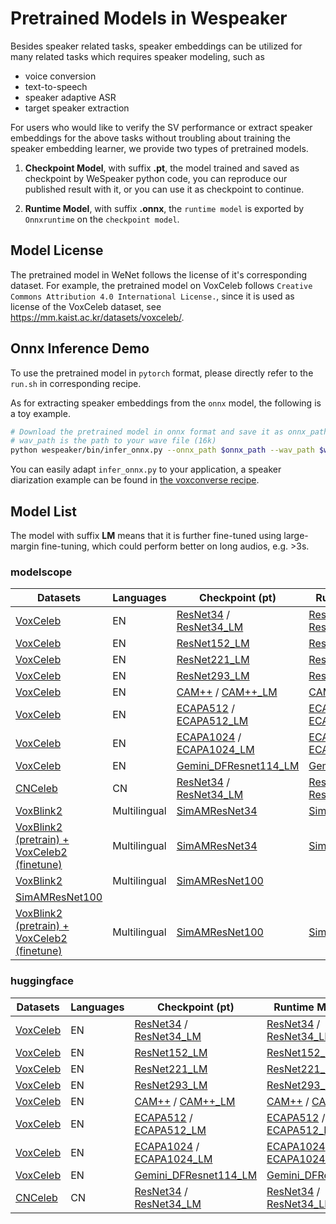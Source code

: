 # Pretrained Models in Wespeaker

Besides speaker related tasks, speaker embeddings can be utilized for many related tasks which requires speaker
modeling, such as

- voice conversion
- text-to-speech
- speaker adaptive ASR
- target speaker extraction

For users who would like to verify the SV performance or extract speaker embeddings for the above tasks without
troubling about training the speaker embedding learner, we provide two types of pretrained models.

1. **Checkpoint Model**, with suffix **.pt**, the model trained and saved as checkpoint by WeSpeaker python code, you can
   reproduce our published result with it, or you can use it as checkpoint to continue.

2. **Runtime Model**, with suffix **.onnx**, the `runtime model` is exported by `Onnxruntime` on the `checkpoint model`.

## Model License

The pretrained model in WeNet follows the license of it's corresponding dataset.
For example, the pretrained model on VoxCeleb follows ` Creative Commons Attribution 4.0 International License. `, since
it is used as license of the VoxCeleb dataset, see https://mm.kaist.ac.kr/datasets/voxceleb/.

## Onnx Inference Demo

To use the pretrained model in `pytorch` format, please directly refer to the `run.sh` in corresponding recipe.

As for extracting speaker embeddings from the `onnx` model, the following is a toy example.

```bash
# Download the pretrained model in onnx format and save it as onnx_path
# wav_path is the path to your wave file (16k)
python wespeaker/bin/infer_onnx.py --onnx_path $onnx_path --wav_path $wav_path
```

You can easily adapt `infer_onnx.py` to your application, a speaker diarization example can be found
in [the voxconverse recipe](https://github.com/wenet-e2e/wespeaker/tree/master/examples/voxconverse).

## Model List

The model with suffix **LM** means that it is further fine-tuned using large-margin fine-tuning, which could perform better on long audios, e.g. >3s.

### modelscope

| Datasets                                      | Languages | Checkpoint (pt)                                                                                                                                                                                                                     | Runtime Model (onnx)                                                                                                                                                                                                                  |
|-----------------------------------------------|-----------|-------------------------------------------------------------------------------------------------------------------------------------------------------------------------------------------------------------------------------------|---------------------------------------------------------------------------------------------------------------------------------------------------------------------------------------------------------------------------------------|
| [VoxCeleb](../examples/voxceleb/v2/README.md) | EN        | [ResNet34](https://wenet.org.cn/downloads?models=wespeaker&version=voxceleb_resnet34.zip) / [ResNet34_LM](https://wenet.org.cn/downloads?models=wespeaker&version=voxceleb_resnet34_LM.zip)     | [ResNet34](https://wenet.org.cn/downloads?models=wespeaker&version=voxceleb_resnet34.onnx) / [ResNet34_LM](https://wenet.org.cn/downloads?models=wespeaker&version=voxceleb_resnet34_LM.onnx)     |
| [VoxCeleb](../examples/voxceleb/v2/README.md) | EN        | [ResNet152_LM](https://wenet.org.cn/downloads?models=wespeaker&version=voxceleb_resnet152_LM.zip)  | [ResNet152_LM](https://wenet.org.cn/downloads?models=wespeaker&version=voxceleb_resnet152_LM.onnx)      |
| [VoxCeleb](../examples/voxceleb/v2/README.md) | EN        | [ResNet221_LM](https://wenet.org.cn/downloads?models=wespeaker&version=voxceleb_resnet221_LM.zip)    | [ResNet221_LM](https://wenet.org.cn/downloads?models=wespeaker&version=voxceleb_resnet221_LM.onnx)     |
| [VoxCeleb](../examples/voxceleb/v2/README.md) | EN        | [ResNet293_LM](https://wenet.org.cn/downloads?models=wespeaker&version=voxceleb_resnet293_LM.zip)    | [ResNet293_LM](https://wenet.org.cn/downloads?models=wespeaker&version=voxceleb_resnet293_LM.onnx)     |
| [VoxCeleb](../examples/voxceleb/v2/README.md) | EN        | [CAM++](https://wenet.org.cn/downloads?models=wespeaker&version=voxceleb_CAM%2B%2B.zip) / [CAM++_LM](https://wenet.org.cn/downloads?models=wespeaker&version=voxceleb_CAM%2B%2B_LM.zip)                 | [CAM++](https://wenet.org.cn/downloads?models=wespeaker&version=voxceleb_CAM%2B%2B.onnx) / [CAM++_LM](https://wenet.org.cn/downloads?models=wespeaker&version=voxceleb_CAM%2B%2B_LM.onnx)          |
| [VoxCeleb](../examples/voxceleb/v2/README.md) | EN        | [ECAPA512](https://wenet.org.cn/downloads?models=wespeaker&version=voxceleb_ECAPA512.zip) / [ECAPA512_LM](https://wenet.org.cn/downloads?models=wespeaker&version=voxceleb_ECAPA512_LM.zip)     | [ECAPA512](https://wenet.org.cn/downloads?models=wespeaker&version=voxceleb_ECAPA512.onnx) / [ECAPA512_LM](https://wenet.org.cn/downloads?models=wespeaker&version=voxceleb_ECAPA512_LM.onnx)     |
| [VoxCeleb](../examples/voxceleb/v2/README.md) | EN        | [ECAPA1024](https://wenet.org.cn/downloads?models=wespeaker&version=voxceleb_ECAPA1024.zip) / [ECAPA1024_LM](https://wenet.org.cn/downloads?models=wespeaker&version=voxceleb_ECAPA1024_LM.zip) | [ECAPA1024](https://wenet.org.cn/downloads?models=wespeaker&version=voxceleb_ECAPA1024.onnx) / [ECAPA1024_LM](https://wenet.org.cn/downloads?models=wespeaker&version=voxceleb_ECAPA1024_LM.onnx) |
| [VoxCeleb](../examples/voxceleb/v2/README.md)   | EN    | [Gemini_DFResnet114_LM](https://wenet.org.cn/downloads?models=wespeaker&version=voxceleb_gemini_dfresnet114_LM.zip)| [Gemini_DFResnet114_LM](https://wenet.org.cn/downloads?models=wespeaker&version=voxceleb_gemini_dfresnet114_LM.onnx)  |
| [CNCeleb](../examples/cnceleb/v2/README.md)   | CN        | [ResNet34](https://wenet.org.cn/downloads?models=wespeaker&version=cnceleb_resnet34.zip) / [ResNet34_LM](https://wenet.org.cn/downloads?models=wespeaker&version=cnceleb_resnet34_LM.zip)      | [ResNet34](https://wenet.org.cn/downloads?models=wespeaker&version=cnceleb_resnet34.onnx) / [ResNet34_LM](https://wenet.org.cn/downloads?models=wespeaker&version=cnceleb_resnet34_LM.onnx)         |
| [VoxBlink2](../examples/voxceleb/v2/README.md) | Multilingual        | [SimAMResNet34](https://wenet.org.cn/downloads?models=wespeaker&version=voxblink2_samresnet34.zip)  | [SimAMResNet34](https://wenet.org.cn/downloads?models=wespeaker&version=voxblink2_samresnet34.onnx)      |
| [VoxBlink2 (pretrain) + VoxCeleb2 (finetune)](../examples/voxceleb/v2/README.md) | Multilingual        | [SimAMResNet34](https://wenet.org.cn/downloads?models=wespeaker&version=voxblink2_samresnet34_ft.zip)  |[SimAMResNet34](https://wenet.org.cn/downloads?models=wespeaker&version=voxblink2_samresnet34_ft.onnx)  
| [VoxBlink2](../examples/voxceleb/v2/README.md) | Multilingual        | [SimAMResNet100](https://wenet.org.cn/downloads?models=wespeaker&version=voxblink2_samresnet100.zip)  |
[SimAMResNet100](https://wenet.org.cn/downloads?models=wespeaker&version=voxblink2_samresnet100.onnx)      |
| [VoxBlink2 (pretrain) + VoxCeleb2 (finetune)](../examples/voxceleb/v2/README.md) | Multilingual        | [SimAMResNet100](https://wenet.org.cn/downloads?models=wespeaker&version=voxblink2_samresnet100_ft.zip)  |[SimAMResNet100](https://wenet.org.cn/downloads?models=wespeaker&version=voxblink2_samresnet100_ft.onnx)  
### huggingface

| Datasets                                      | Languages | Checkpoint (pt)                                                                                                                                                                                                                     | Runtime Model (onnx)                                                                                                                                                                                                                  |
|-----------------------------------------------|-----------|-------------------------------------------------------------------------------------------------------------------------------------------------------------------------------------------------------------------------------------|---------------------------------------------------------------------------------------------------------------------------------------------------------------------------------------------------------------------------------------|
| [VoxCeleb](../examples/voxceleb/v2/README.md) | EN        | [ResNet34](https://huggingface.co/Wespeaker/wespeaker-voxceleb-resnet34/tree/main) / [ResNet34_LM](https://huggingface.co/Wespeaker/wespeaker-resnet34-LM/tree/main)     | [ResNet34](https://huggingface.co/Wespeaker/wespeaker-voxceleb-resnet34/resolve/main/voxceleb_resnet34.onnx?download=true) / [ResNet34_LM](https://huggingface.co/Wespeaker/wespeaker-resnet34-LM/resolve/main/voxceleb_resnet34_LM.onnx?download=true)     |
| [VoxCeleb](../examples/voxceleb/v2/README.md) | EN        | [ResNet152_LM](https://huggingface.co/Wespeaker/wespeaker-voxceleb-resnet152-LM/tree/main)  | [ResNet152_LM](https://huggingface.co/Wespeaker/wespeaker-voxceleb-resnet152-LM/resolve/main/voxceleb_resnet152_LM.onnx?download=true)      |
| [VoxCeleb](../examples/voxceleb/v2/README.md) | EN        | [ResNet221_LM](https://huggingface.co/Wespeaker/wespeaker-voxceleb-resnet221-LM/tree/main)    | [ResNet221_LM](https://huggingface.co/Wespeaker/wespeaker-voxceleb-resnet221-LM/resolve/main/voxceleb_resnet221_LM.onnx?download=true)     |
| [VoxCeleb](../examples/voxceleb/v2/README.md) | EN        | [ResNet293_LM](https://huggingface.co/Wespeaker/wespeaker-voxceleb-resnet293-LM/tree/main)    | [ResNet293_LM](https://huggingface.co/Wespeaker/wespeaker-voxceleb-resnet293-LM/resolve/main/voxceleb_resnet293_LM.onnx?download=true)     |
| [VoxCeleb](../examples/voxceleb/v2/README.md) | EN        | [CAM++](https://huggingface.co/Wespeaker/wespeaker-voxceleb-campplus/tree/main) / [CAM++_LM](https://huggingface.co/Wespeaker/wespeaker-voxceleb-campplus-LM/tree/main)                 | [CAM++](https://huggingface.co/Wespeaker/wespeaker-voxceleb-campplus/resolve/main/voxceleb_CAM%2B%2B.onnx?download=true) / [CAM++_LM](https://huggingface.co/Wespeaker/wespeaker-voxceleb-campplus-LM/resolve/main/voxceleb_CAM%2B%2B_LM.onnx?download=true)          |
| [VoxCeleb](../examples/voxceleb/v2/README.md) | EN        | [ECAPA512](https://huggingface.co/Wespeaker/wespeaker-voxceleb-ecapa-tdnn512/tree/main) / [ECAPA512_LM](https://huggingface.co/Wespeaker/wespeaker-ecapa-tdnn512-LM/tree/main)     | [ECAPA512](https://huggingface.co/Wespeaker/wespeaker-voxceleb-ecapa-tdnn512/resolve/main/voxceleb_ECAPA512.onnx?download=true) / [ECAPA512_LM](https://huggingface.co/Wespeaker/wespeaker-ecapa-tdnn512-LM/resolve/main/voxceleb_ECAPA512_LM.onnx?download=true)     |
| [VoxCeleb](../examples/voxceleb/v2/README.md) | EN        | [ECAPA1024](https://huggingface.co/Wespeaker/wespeaker-voxceleb-ecapa-tdnn1024/tree/main) / [ECAPA1024_LM](https://huggingface.co/Wespeaker/wespeaker-voxceleb-ecapa-tdnn1024-LM/tree/main) | [ECAPA1024](https://huggingface.co/Wespeaker/wespeaker-voxceleb-ecapa-tdnn1024/resolve/main/voxceleb_ECAPA1024.onnx?download=true) / [ECAPA1024_LM](https://huggingface.co/Wespeaker/wespeaker-voxceleb-ecapa-tdnn1024-LM/resolve/main/voxceleb_ECAPA1024_LM.onnx?download=true) |
| [VoxCeleb](../examples/voxceleb/v2/README.md)   | EN    | [Gemini_DFResnet114_LM](https://huggingface.co/Wespeaker/wespeaker-voxceleb-gemini-DFresnet114-LM/tree/main)| [Gemini_DFResnet114_LM](https://huggingface.co/Wespeaker/wespeaker-voxceleb-gemini-DFresnet114-LM/resolve/main/voxceleb_gemini_dfresnet114_LM.onnx?download=true)  |
| [CNCeleb](../examples/cnceleb/v2/README.md)   | CN        | [ResNet34](https://huggingface.co/Wespeaker/wespeaker-cnceleb-resnet34/tree/main) / [ResNet34_LM](https://huggingface.co/Wespeaker/wespeaker-cnceleb-resnet34-LM/tree/main)         | [ResNet34](https://huggingface.co/Wespeaker/wespeaker-cnceleb-resnet34/resolve/main/cnceleb_resnet34.onnx?download=true) / [ResNet34_LM](https://huggingface.co/Wespeaker/wespeaker-cnceleb-resnet34-LM/resolve/main/cnceleb_resnet34_LM.onnx?download=true)         |
